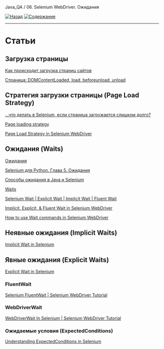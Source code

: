 Java_QA / 06. Selenium WebDriver. Ожидания

[![Назад](https://img.shields.io/badge/-%D0%9D%D0%B0%D0%B7%D0%B0%D0%B4-brightgreen)](3.%20Задание.md)
[![Содержание](https://img.shields.io/badge/-%D0%A1%D0%BE%D0%B4%D0%B5%D1%80%D0%B6%D0%B0%D0%BD%D0%B8%D0%B5-purple)](README.md)

***

# Статьи

## Загрузка страницы

[Как происходит загрузка страниц сайтов](http://prt56.ru/kak-proisxodit-zagruzka-stranic-sajtov/)

[Страница: DOMContentLoaded, load, beforeunload, unload](https://learn.javascript.ru/onload-ondomcontentloaded)

## Стратегия загрузки страницы (Page Load Strategy)

[...что делать в Selenium, если страница загружается слишком долго?](http://barancev.github.io/slow-loading-pages/)

[Page loading strategy](https://www.selenium.dev/documentation/en/webdriver/page_loading_strategy/)

[Page Load Strategy in Selenium WebDriver](https://qascript.com/page-load-strategy-in-selenium-webdriver/)

## Ожидания (Waits)

[Ожидания](https://kreisfahrer.gitbooks.io/selenium-webdriver/content/webdriver_intro/ozhidaniya.html)

[Selenium для Python. Глава 5. Ожидания](https://habr.com/ru/post/273089/)

[Способы ожидания в Java и Selenium](https://tproger.ru/articles/sposoby-ozhidanija-v-java-i-selenium/)

[Waits](https://www.selenium.dev/documentation/en/webdriver/waits/)

[Selenium Wait | Explicit Wait | Implicit Wait | Fluent Wait](https://www.swtestacademy.com/selenium-webdriver-wait/)

[Implicit, Explicit, & Fluent Wait in Selenium WebDriver](https://www.guru99.com/implicit-explicit-waits-selenium.html)

[How to use Wait commands in Selenium WebDriver](https://www.browserstack.com/guide/wait-commands-in-selenium-webdriver)

## Неявные ожидания (Implicit Waits)

[Implicit Wait in Selenium](https://chercher.tech/java/implicit-wait-selenium)

## Явные ожидания (Explicit Waits)

[Explicit Wait in Selenium](https://chercher.tech/java/explicit-wait-selenium)

### FluentWait

[Selenium FluentWait | Selenium WebDriver Tutorial](https://www.softwaretestingmaterial.com/selenium-fluentwait/)

### WebDriverWait

[WebDriverWait In Selenium | Selenium WebDriver Tutorial](https://www.softwaretestingmaterial.com/webdriverwait-selenium-webdriver/)

### Ожидаемые условия (ExpectedConditions)

[Understanding ExpectedConditions in Selenium](https://www.browserstack.com/guide/expectedconditions-in-selenium)